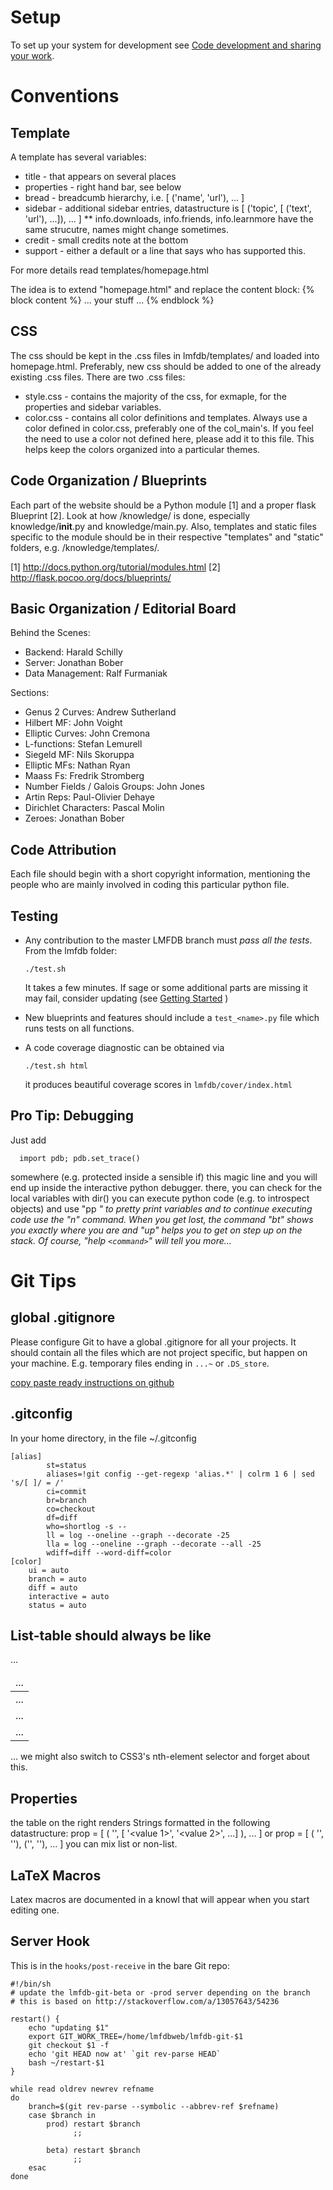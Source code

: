 Setup
=====
To set up your system for development see [Code development and sharing your work](https://github.com/LMFDB/lmfdb/blob/master/GettingStarted.md#running).

Conventions
===========

Template
--------

A template has several variables:
 * title - that appears on several places
 * properties - right hand bar, see below
 * bread - breadcumb hierarchy, i.e. [ ('name', 'url'), ... ]
 * sidebar - additional sidebar entries, datastructure is
   [ ('topic', [ ('text', 'url'), ...]), ... ]
   ** info.downloads, info.friends, info.learnmore have the same strucutre,
      names might change sometimes.
 * credit - small credits note at the bottom
 * support - either a default or a line that says who has supported this. 

For more details read templates/homepage.html


The idea is to extend "homepage.html" and replace the content block:
{% block content %}
   ... your stuff ...
{% endblock %}

CSS
---
The css should be kept in the .css files in lmfdb/templates/ and loaded into
homepage.html.  Preferably, new css should be added to one of the already existing .css files.  There are two .css files:
 * style.css - contains the majority of the css, for exmaple, for the
   properties and sidebar variables.
 * color.css - contains all color definitions and templates.  Always use a
   color defined in color.css, preferably one of the col_main's.  If you
   feel the need to use a color not defined here, please add it to this file.
   This helps keep the colors organized into a particular themes.

Code Organization / Blueprints
------------------------------

Each part of the website should be a Python module [1] and a
proper flask Blueprint [2]. Look at how /knowledge/ is done,
especially knowledge/__init__.py and knowledge/main.py. 
Also, templates and static files specific to the module
should be in their respective "templates" and "static"
folders, e.g. /knowledge/templates/. 

[1] http://docs.python.org/tutorial/modules.html
[2] http://flask.pocoo.org/docs/blueprints/

Basic Organization / Editorial Board
----------------------------

Behind the Scenes:
 * Backend: Harald Schilly
 * Server: Jonathan Bober
 * Data Management: Ralf Furmaniak

Sections:
 * Genus 2 Curves: Andrew Sutherland
 * Hilbert MF: John Voight
 * Elliptic Curves: John Cremona
 * L-functions: Stefan Lemurell
 * Siegeld MF: Nils Skoruppa
 * Elliptic MFs: Nathan Ryan
 * Maass Fs: Fredrik Stromberg
 * Number Fields / Galois Groups: John Jones
 * Artin Reps: Paul-Olivier Dehaye
 * Dirichlet Characters: Pascal Molin
 * Zeroes: Jonathan Bober

Code Attribution
----------------
Each file should begin with a short copyright information,
mentioning the people who are mainly involved in coding
this particular python file. 

Testing
-------

- Any contribution to the master LMFDB branch must *pass all the tests*. From the lmfdb folder:
  ```
  ./test.sh
  ```
  It takes a few minutes. If sage or some additional parts are missing it may fail,
  consider updating
  (see [Getting Started](https://github.com/LMFDB/lmfdb/wiki/GettingStarted) )

- New blueprints and features should include a `test_<name>.py` file
  which runs tests on all functions.

- A code coverage diagnostic can be obtained via
  ```
  ./test.sh html
  ```
  it produces beautiful coverage scores in `lmfdb/cover/index.html`

Pro Tip: Debugging
-------------------
Just add
```
  import pdb; pdb.set_trace()
```
somewhere (e.g. protected inside a sensible if) this magic
line and you will end up inside the interactive python
debugger. there, you can check for the local variables with dir()
you can execute python code (e.g. to introspect objects)
and use "pp <var name>" to pretty print variables and 
to continue executing code use the "n" command.
When you get lost, the command "bt" shows you exactly where you
are and "up" helps you to get on step up on the stack.
Of course, "help `<command>`" will tell you more...

Git Tips
=========

global .gitignore
-----------------

Please configure Git to have a global .gitignore for all your projects.
It should contain all the files which are not project specific, but happen
on your machine. E.g. temporary files ending in `...~` or `.DS_store`.

[copy paste ready instructions on github](https://help.github.com/articles/ignoring-files#global-gitignore)

.gitconfig
----------

In your home directory, in the file ~/.gitconfig

```
[alias]
        st=status
        aliases=!git config --get-regexp 'alias.*' | colrm 1 6 | sed 's/[ ]/ = /'
        ci=commit
        br=branch
        co=checkout
        df=diff
        who=shortlog -s --
        ll = log --oneline --graph --decorate -25
        lla = log --oneline --graph --decorate --all -25
        wdiff=diff --word-diff=color
[color]
    ui = auto
    branch = auto
    diff = auto
    interactive = auto
    status = auto
```

List-table should always be like
--------------------------------

<table class="ntdata">
  <thead><tr><td>...</td></tr></thead>

  <tbody>
   <tr class="odd"> <td>...</td></tr>
   <tr class="even"><td>...</td></tr>
   <tr class="odd"> <td>...</td></tr>
   ...
  </tbody>
</table>

... we might also switch to CSS3's nth-element selector and forget about this.

Properties
----------
the table on the right renders Strings formatted in the following datastructure:
prop = [ ( '<description>', [ '<value 1>', '<value 2>', ...] ), ... ]
or
prop = [ ( '<description>', '<value>'), ('<description>', '<value>'), ... ]
you can mix list or non-list.

LaTeX Macros
------------

Latex macros are documented in a knowl that will appear when you start editing one. 


Server Hook
-----------
This is in the `hooks/post-receive` in the bare Git repo:

```
#!/bin/sh
# update the lmfdb-git-beta or -prod server depending on the branch
# this is based on http://stackoverflow.com/a/13057643/54236

restart() {
    echo "updating $1" 
    export GIT_WORK_TREE=/home/lmfdbweb/lmfdb-git-$1
    git checkout $1 -f
    echo 'git HEAD now at' `git rev-parse HEAD`
    bash ~/restart-$1
}

while read oldrev newrev refname
do
    branch=$(git rev-parse --symbolic --abbrev-ref $refname)
    case $branch in
        prod) restart $branch
              ;;

        beta) restart $branch
              ;;
    esac
done
```
